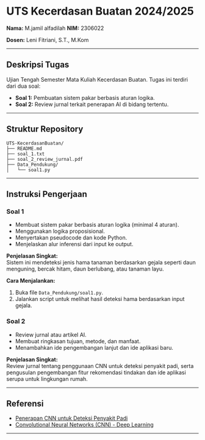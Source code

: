 # UTS Kecerdasan Buatan 2024/2025
**Nama:** M.jamil alfadilah 
**NIM:** 2306022

**Dosen:** Leni Fitriani, S.T., M.Kom

---

## Deskripsi Tugas
Ujian Tengah Semester Mata Kuliah Kecerdasan Buatan.
Tugas ini terdiri dari dua soal:
- **Soal 1:** Pembuatan sistem pakar berbasis aturan logika.
- **Soal 2:** Review jurnal terkait penerapan AI di bidang tertentu.

---

## Struktur Repository
```
UTS-KecerdasanBuatan/
├── README.md
├── soal_1.txt
├── soal_2_review_jurnal.pdf
├── Data_Pendukung/
│   └── soal1.py
```

---

## Instruksi Pengerjaan

### Soal 1
- Membuat sistem pakar berbasis aturan logika (minimal 4 aturan).
- Menggunakan logika proposisional.
- Menyertakan pseudocode dan kode Python.
- Menjelaskan alur inferensi dari input ke output.

**Penjelasan Singkat:**  
Sistem ini mendeteksi jenis hama tanaman berdasarkan gejala seperti daun menguning, bercak hitam, daun berlubang, atau tanaman layu.

**Cara Menjalankan:**  
1. Buka file `Data_Pendukung/soal1.py`.
2. Jalankan script untuk melihat hasil deteksi hama berdasarkan input gejala.

### Soal 2
- Review jurnal atau artikel AI.
- Membuat ringkasan tujuan, metode, dan manfaat.
- Menambahkan ide pengembangan lanjut dan ide aplikasi baru.

**Penjelasan Singkat:**  
Review jurnal tentang penggunaan CNN untuk deteksi penyakit padi, serta pengusulan pengembangan fitur rekomendasi tindakan dan ide aplikasi serupa untuk lingkungan rumah.

---

## Referensi
- [Penerapan CNN untuk Deteksi Penyakit Padi](https://www.sciencedirect.com/science/article/pii/S2352914820300912)  
- [Convolutional Neural Networks (CNN) - Deep Learning](https://towardsdatascience.com/a-comprehensive-introduction-to-different-types-of-convolutions-in-deep-learning-669281e58215)

---
